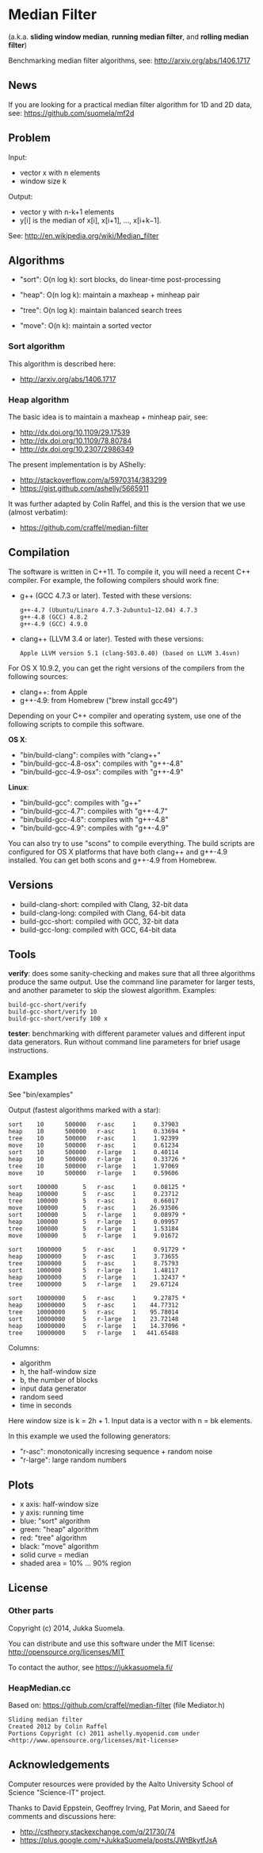 Median Filter
=============

(a.k.a. **sliding window median**, **running median filter**,
and **rolling median filter**)

Benchmarking median filter algorithms,
see: http://arxiv.org/abs/1406.1717


News
----

If you are looking for a practical median filter algorithm
for 1D and 2D data, see: https://github.com/suomela/mf2d


Problem
-------

Input:

  - vector x with n elements
  - window size k

Output:

  - vector y with n-k+1 elements
  - y[i] is the median of x[i], x[i+1], ..., x[i+k−1].

See: http://en.wikipedia.org/wiki/Median_filter


Algorithms
----------

  - "sort": O(n log k): sort blocks, do linear-time post-processing

  - "heap": O(n log k): maintain a maxheap + minheap pair

  - "tree": O(n log k): maintain balanced search trees

  - "move": O(n k): maintain a sorted vector


### Sort algorithm

This algorithm is described here:

  - http://arxiv.org/abs/1406.1717


### Heap algorithm

The basic idea is to maintain a maxheap + minheap pair, see:

  - http://dx.doi.org/10.1109/29.17539
  - http://dx.doi.org/10.1109/78.80784
  - http://dx.doi.org/10.2307/2986349

The present implementation is by AShelly:

  - http://stackoverflow.com/a/5970314/383299
  - https://gist.github.com/ashelly/5665911

It was further adapted by Colin Raffel, and this is the version that
we use (almost verbatim):

  - https://github.com/craffel/median-filter


Compilation
-----------

The software is written in C++11. To compile it, you will need a
recent C++ compiler. For example, the following compilers should
work fine:

  - g++ (GCC 4.7.3 or later). Tested with these versions:

        g++-4.7 (Ubuntu/Linaro 4.7.3-2ubuntu1~12.04) 4.7.3
        g++-4.8 (GCC) 4.8.2
        g++-4.9 (GCC) 4.9.0

  - clang++ (LLVM 3.4 or later). Tested with these versions:

        Apple LLVM version 5.1 (clang-503.0.40) (based on LLVM 3.4svn)

For OS X 10.9.2, you can get the right versions of the compilers
from the following sources:

  - clang++: from Apple
  - g++-4.9: from Homebrew ("brew install gcc49")

Depending on your C++ compiler and operating system, use one of
the following scripts to compile this software.

**OS X**:

  - "bin/build-clang": compiles with "clang++"
  - "bin/build-gcc-4.8-osx": compiles with "g++-4.8"
  - "bin/build-gcc-4.9-osx": compiles with "g++-4.9"

**Linux**:

  - "bin/build-gcc": compiles with "g++"
  - "bin/build-gcc-4.7": compiles with "g++-4.7"
  - "bin/build-gcc-4.8": compiles with "g++-4.8"
  - "bin/build-gcc-4.9": compiles with "g++-4.9"

You can also try to use "scons" to compile everything. The build
scripts are configured for OS X platforms that have both clang++
and g++-4.9 installed. You can get both scons and g++-4.9 from
Homebrew.


Versions
--------

  - build-clang-short: compiled with Clang, 32-bit data
  - build-clang-long: compiled with Clang, 64-bit data
  - build-gcc-short: compiled with GCC, 32-bit data
  - build-gcc-long: compiled with GCC, 64-bit data


Tools
-----

**verify**: does some sanity-checking and makes sure that all three
algorithms produce the same output. Use the command line parameter
for larger tests, and another parameter to skip the slowest
algorithm. Examples:

    build-gcc-short/verify
    build-gcc-short/verify 10
    build-gcc-short/verify 100 x

**tester**: benchmarking with different parameter values and
different input data generators. Run without command line parameters
for brief usage instructions.


Examples
--------

See "bin/examples"

Output (fastest algorithms marked with a star):

    sort    10      500000   r-asc     1     0.37903
    heap    10      500000   r-asc     1     0.33694 *
    tree    10      500000   r-asc     1     1.92399
    move    10      500000   r-asc     1     0.61234
    sort    10      500000   r-large   1     0.40114
    heap    10      500000   r-large   1     0.33726 *
    tree    10      500000   r-large   1     1.97069
    move    10      500000   r-large   1     0.59606

    sort    100000       5   r-asc     1     0.08125 *
    heap    100000       5   r-asc     1     0.23712
    tree    100000       5   r-asc     1     0.66017
    move    100000       5   r-asc     1    26.93506
    sort    100000       5   r-large   1     0.08979 *
    heap    100000       5   r-large   1     0.09957
    tree    100000       5   r-large   1     1.53184
    move    100000       5   r-large   1     9.01672

    sort    1000000      5   r-asc     1     0.91729 *
    heap    1000000      5   r-asc     1     3.73655
    tree    1000000      5   r-asc     1     8.75793
    sort    1000000      5   r-large   1     1.48117
    heap    1000000      5   r-large   1     1.32437 *
    tree    1000000      5   r-large   1    29.67124

    sort    10000000     5   r-asc     1     9.27875 *
    heap    10000000     5   r-asc     1    44.77312
    tree    10000000     5   r-asc     1    95.78014
    sort    10000000     5   r-large   1    23.72148
    heap    10000000     5   r-large   1    14.37096 *
    tree    10000000     5   r-large   1   441.65488


Columns:

  - algorithm
  - h, the half-window size
  - b, the number of blocks
  - input data generator
  - random seed
  - time in seconds

Here window size is k = 2h + 1.
Input data is a vector with n = bk elements.

In this example we used the following generators:

  - "r-asc": monotonically incresing sequence + random noise
  - "r-large": large random numbers


Plots
-----

  - x axis: half-window size
  - y axis: running time
  - blue: "sort" algorithm
  - green: "heap" algorithm
  - red: "tree" algorithm
  - black: "move" algorithm
  - solid curve = median
  - shaded area = 10% ... 90% region


License
-------

### Other parts

Copyright (c) 2014, Jukka Suomela.

You can distribute and use this software under the MIT license:
http://opensource.org/licenses/MIT

To contact the author, see https://jukkasuomela.fi/


### HeapMedian.cc

Based on: https://github.com/craffel/median-filter (file Mediator.h)

    Sliding median filter
    Created 2012 by Colin Raffel
    Portions Copyright (c) 2011 ashelly.myopenid.com under
    <http://www.opensource.org/licenses/mit-license>


Acknowledgements
----------------

Computer resources were provided by the Aalto University
School of Science "Science-IT" project.

Thanks to David Eppstein, Geoffrey Irving, Pat Morin, and Saeed
for comments and discussions here:

  - http://cstheory.stackexchange.com/q/21730/74
  - https://plus.google.com/+JukkaSuomela/posts/JWtBkytfJsA

